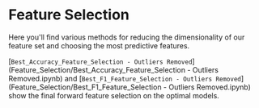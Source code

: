 # Feature Selection

Here you'll find various methods for reducing the dimensionality of our feature set and choosing the most predictive features.

[`Best_Accuracy_Feature_Selection - Outliers Removed`](Feature_Selection/Best_Accuracy_Feature_Selection - Outliers Removed.ipynb) and [`Best_F1_Feature_Selection - Outliers Removed`](Feature_Selection/Best_F1_Feature_Selection - Outliers Removed.ipynb) show the final forward feature selection on the optimal models.